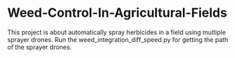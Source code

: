 # Weed-Control-In-Agricultural-Fields
This project is about automatically spray herbicides in a field using multiple sprayer drones. Run the weed_integration_diff_speed.py for getting the path of the sprayer drones.
